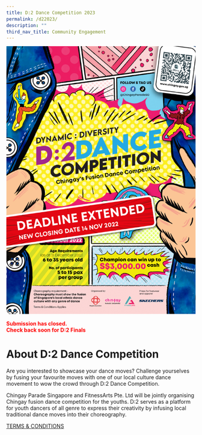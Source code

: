 ```yaml
---
title: D:2 Dance Competition 2023
permalink: /d22023/
description: ""
third_nav_title: Community Engagement
---
```

![EDM for D2 Dance Competition 2023](/images/D2-Extended-EDM.jpg)


<span style="color:red;">**Submission has closed.  
Check back soon for D:2 Finals**</span>
# About D:2 Dance Competition

Are you interested to showcase your dance moves? Challenge yourselves by fusing your favourite moves with one of our local culture dance movement to wow the crowd through D:2 Dance Competition.

Chingay Parade Singapore and FitnessArts Pte. Ltd will be jointly organising Chingay fusion dance competition for the youths. D:2 serves as a platform for youth dancers of all genre to express their creativity by infusing local traditional dance moves into their choreography.


[TERMS & CONDITIONS](/files/D2%20Dance%20Competition%20TCs%20Chingay%202023.pdf)
